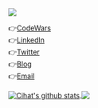 <img  src="https://www.codewars.com/users/Cihat%20%20Salik/badges/large">

 👉<a target="_blank" href="https://www.codewars.com/users/Cihat%20%20Salik">CodeWars</a><br>
 👉<a target="_blank" href="https://www.linkedin.com/in/cihatsalik/">Linkedln</a><br>
 👉<a target="_blank" href="https://twitter.com/chtslk">Twitter</a><br>
 👉<a target="_blank" href="https://cihatdev.github.io/blog/">Blog</a><br>
 👉[Email](mailto:cihatsalik123@hotmail.com?subject=[GitHub]%20Source%20Han%20Sans)<br>
 

<div>
<a href="#" >
  <img align="center" src="https://github-readme-stats.anuraghazra1.vercel.app/api?username=cihatdev&show_icons=true&include_all_commits=true" alt="Cihat's github stats" />
</a>
<a href="#">
  <!-- Change the `github-readme-stats.anuraghazra1.vercel.app` to `github-readme-stats.vercel.app`  -->
  <img align="center" src="https://github-readme-stats.anuraghazra1.vercel.app/api/top-langs/?username=cihatdev&layout=compact" />
</a>
</div>
